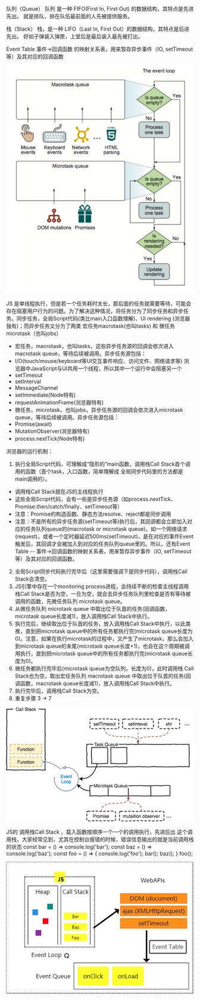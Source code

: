 队列（Queue）
队列 是一种 FIFO(First In, First Out) 的数据结构，其特点是先进先出。
就是排队，排在队伍最前面的人先被提供服务。

栈（Stack）
栈，是一种 LIFO（Last In, First Out）的数据结构，其特点是后进先出。
好如子弹装入弹匣，上堂后是最后装入最先被打出。

Event Table
事件->回调函数 的映射关系表，用来暂存异步事件（IO, setTimeout等）及其对应的回调函数

![avatar](./img1.png)

JS 是单线程执行，但是若一个任务耗时太长，那后面的任务就需要等待，可能会存在阻塞用户行为的问题。为了解决这种情况，将任务分为了同步任务和异步任务。同步任务，全局Script代码(类比main入口函数理解)、UI rendering (浏览器独有)；而异步任务又分为了两类 宏任务macrotask(也叫tasks) 和 微任务microtask（也叫jobs）
- 宏任务，macrotask，也叫tasks，这些异步任务源的回调会依次进入macrotask queue，等待后续被调用。异步任务源包括：
- I/O(touch/mouse/keyboard等UI交互事件响应、访问文件、网络请求等)
浏览器中JavaScript与UI共用一个线程，所以其中一个运行中会阻塞另一个
- setTimeout
- setInterval
- MessageChannel
- setImmediate(Node特有)
- requestAnimationFrame(浏览器特有)
- 微任务，microtask，也叫jobs，异步任务源的回调会依次进入microtask queue，等待后续被调用。异步任务源包括：
- Promise(await)
- MutationObserver(浏览器特有)
- process.nextTick(Node特有)

浏览器的运行机制：
1. 执行全局Script代码，可理解成“隐形的”main函数，调用栈Call Stack首个调用的函数（首个task，入口函数，简单理解成 全局同步代码里的方法都是main调用的）。
- 调用栈Call Stack就在JS的主线程执行
- 这些全局Script代码，会有一些是异步任务源（如process.nextTick、Promise.then/catch/finally、setTimeout等）
- 注意：Promise的构造函数、静态方法resolve、reject都是同步调用
- 注意：不是所有的异步任务源(setTimeout等)执行后，其回调都会立即加入对应的任务队列queue的(macrotask or microtask queue)。如一个网络请求(request)，或者一个定时器延迟500ms(setTimeout)，是在对应的事件Event触发后，其回调才会被加入到对应的任务队列queue里的。所以，还有Event Table -- 事件->回调函数的映射关系表，用来暂存异步事件（IO, setTimeout等）及其对应的回调函数。
2. 全局Script同步代码执行完毕后（这里需要强调下是同步代码），调用栈Call Stack会清空。
3. JS引擎中存在一个monitoring process进程，会持续不断的检查主线程调用栈Call Stack是否为空，一旦为空，就会去异步任务队列里检查是否有等待被调用的函数，先微任务队列 microtask queue。
4. 从微任务队列 microtask queue 中取出位于队首的任务(回调函数，microtask queue长度减1)，放入调用栈Call Stack中执行。
5. 执行完后，继续取出位于队首的任务，放入调用栈Call Stack中执行，以此类推，直到把microtask queue中的所有任务都执行完(microtask queue长度为0)。注意，如果在执行microtask的过程中，又产生了microtask，那么会加入到microtask queue的末尾(microtask queue长度+1)，也会在这个周期被调用执行，直到把microtask queue中的所有任务都执行完(microtask queue长度为0)。
6. 微任务都执行完毕后(microtask queue为空队列，长度为0)，此时调用栈 Call Stack也为空，取出宏任务队列 macrotask queue 中取出位于队首的任务(回调函数，macrotask queue长度减1)，放入调用栈Call Stack中执行。
7. 执行完毕后，调用栈Call Stack为空。
8. 重复步骤 3 -> 7

![avatar](./img2.png)

JS的 调用栈Call Stack ，载入函数按顺序一个一个的调用执行，先进后出
这个调用栈，大家经常见到，尤其在控制台报错的时候，错误信息输出的就是当前调用栈的状态
const bar = () => console.log('bar');
const baz = () => console.log('baz');
const foo = () => {
console.log('foo');
    bar();
    baz();
}
foo();

![avatar](./img3.png)
